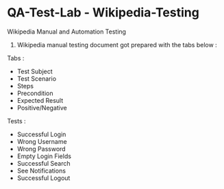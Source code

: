 # QA-Test-Lab - Wikipedia-Testing
Wikipedia Manual and Automation Testing


1. Wikipedia manual testing document got prepared with the tabs below : 

Tabs :
- Test Subject
- Test Scenario
- Steps
- Precondition
- Expected Result
- Positive/Negative

Tests :
- Successful Login
- Wrong Username
- Wrong Password
- Empty Login Fields
- Successful Search
- See Notifications
- Successful Logout
  
